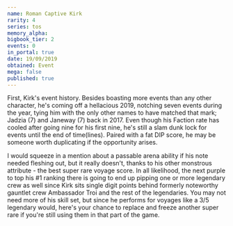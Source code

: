 ```yaml
---
name: Roman Captive Kirk
rarity: 4
series: tos
memory_alpha:
bigbook_tier: 2
events: 0
in_portal: true
date: 19/09/2019
obtained: Event
mega: false
published: true
---
```


First, Kirk's event history. Besides boasting more events than any other character, he's coming off a hellacious 2019, notching seven events during the year, tying him with the only other names to have matched that mark; Jadzia (7) and Janeway (7) back in 2017. Even though his Faction rate has cooled after going nine for his first nine, he's still a slam dunk lock for events until the end of time(lines). Paired with a fat DIP score, he may be someone worth duplicating if the opportunity arises.

I would squeeze in a mention about a passable arena ability if his note needed fleshing out, but it really doesn't, thanks to his other monstrous attribute - the best super rare voyage score. In all likelihood, the next purple to top his #1 ranking there is going to end up pipping one or more legendary crew as well since Kirk sits single digit points behind formerly noteworthy gauntlet crew Ambassador Troi and the rest of the legendaries. You may not need more of his skill set, but since he performs for voyages like a 3/5 legendary would, here's your chance to replace and freeze another super rare if you're still using them in that part of the game.
